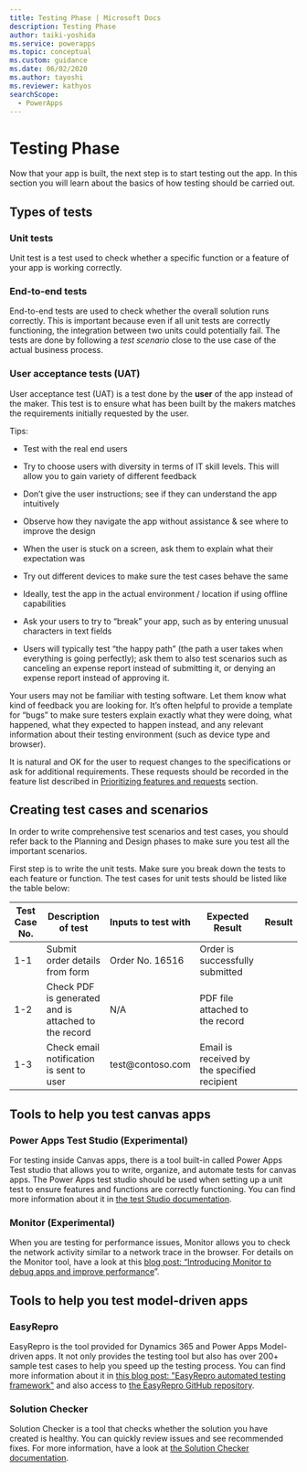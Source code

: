 ```yaml
---
title: Testing Phase | Microsoft Docs
description: Testing Phase
author: taiki-yoshida
ms.service: powerapps
ms.topic: conceptual
ms.custom: guidance
ms.date: 06/02/2020
ms.author: tayoshi
ms.reviewer: kathyos
searchScope:  
  - PowerApps
---
```


# Testing Phase

Now that your app is built, the next step is to start testing out the app. In
this section you will learn about the basics of how testing should be carried
out.

## Types of tests

### Unit tests

Unit test is a test used to check whether a specific function or a feature of
your app is working correctly.

### End-to-end tests

End-to-end tests are used to check whether the overall solution runs correctly.
This is important because even if all unit tests are correctly functioning, the
integration between two units could potentially fail. The tests are done by
following a *test scenario* close to the use case of the actual business
process.

### User acceptance tests (UAT)

User acceptance test (UAT) is a test done by the **user** of the app instead of
the maker. This test is to ensure what has been built by the makers matches the
requirements initially requested by the user.

Tips:

-   Test with the real end users

-   Try to choose users with diversity in terms of IT skill levels. This will
    allow you to gain variety of different feedback

-   Don’t give the user instructions; see if they can understand the app
    intuitively

-   Observe how they navigate the app without assistance & see where to improve
    the design

-   When the user is stuck on a screen, ask them to explain what their
    expectation was

-   Try out different devices to make sure the test cases behave the same

-   Ideally, test the app in the actual environment / location if using offline
    capabilities

-   Ask your users to try to “break” your app, such as by entering unusual
    characters in text fields

-   Users will typically test “the happy path” (the path a user takes when
    everything is going perfectly); ask them to also test scenarios such as
    canceling an expense report instead of submitting it, or denying an expense
    report instead of approving it.

Your users may not be familiar with testing software. Let them know what kind of
feedback you are looking for. It’s often helpful to provide a template for
“bugs” to make sure testers explain exactly what they were doing, what happened,
what they expected to happen instead, and any relevant information about their
testing environment (such as device type and browser).

It is natural and OK for the user to request changes to the specifications or
ask for additional requirements. These requests should be recorded in the
feature list described in [Prioritizing features and
requests](https://review.docs.microsoft.com/en-us/powerapps/guidance/envisioning-design-prioritize-features)
section.

## Creating test cases and scenarios


In order to write comprehensive test scenarios and test cases, you should refer
back to the Planning and Design phases to make sure you test all the important
scenarios.

First step is to write the unit tests. Make sure you break down the tests to
each feature or function. The test cases for unit tests should be listed like
the table below:

| **Test Case No.** | **Description of test**                              | **Inputs to test with** | **Expected Result**                          | **Result** |
|-------------------|------------------------------------------------------|-------------------------|----------------------------------------------|------------|
| 1-1               | Submit order details from form                       | Order No. 16516         | Order is successfully submitted              |            |
| 1-2               | Check PDF is generated and is attached to the record | N/A                     | PDF file attached to the record              |            |
| 1-3               | Check email notification is sent to user             | test\@contoso.com       | Email is received by the specified recipient |            |

## Tools to help you test canvas apps


### Power Apps Test Studio (Experimental)

For testing inside Canvas apps, there is a tool built-in called Power Apps Test
studio that allows you to write, organize, and automate tests for canvas apps.
The Power Apps test studio should be used when setting up a unit test to ensure
features and functions are correctly functioning. You can find more information
about it in [the test Studio documentation](../../maker/canvas-apps/test-studio.md).

### Monitor (Experimental)

When you are testing for performance issues, Monitor allows you to check the
network activity similar to a network trace in the browser. For details on the
Monitor tool, have a look at this [blog post: “Introducing Monitor to debug apps
and improve
performance](https://powerapps.microsoft.com/blog/introducing-monitor-to-debug-apps-and-improve-performance/)”.

## Tools to help you test model-driven apps

### EasyRepro

EasyRepro is the tool provided for Dynamics 365 and Power Apps Model-driven
apps. It not only provides the testing tool but also has over 200+ sample test
cases to help you speed up the testing process. You can find more information
about it in [this blog post: "EasyRepro automated testing
framework"](https://powerapps.microsoft.com/blog/easyrepro-automated-testing-framework-june-update-is-now-available/)
and also access to [the EasyRepro GitHub
repository](https://github.com/Microsoft/EasyRepro).

### Solution Checker

Solution Checker is a tool that checks whether the solution you have created is healthy. You
can quickly review issues and see recommended fixes. For more information, have
a look at [the Solution Checker
documentation](../../maker/common-data-service/use-powerapps-checker.md).
